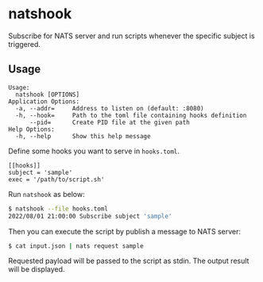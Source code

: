 # natshook
Subscribe for NATS server and run scripts whenever the specific subject is triggered.

## Usage

```
Usage:
  natshook [OPTIONS]
Application Options:
  -a, --addr=     Address to listen on (default: :8080)
  -h, --hook=     Path to the toml file containing hooks definition
      --pid=      Create PID file at the given path
Help Options:
  -h, --help      Show this help message
```


Define some hooks you want to serve in `hooks.toml`.

```
[[hooks]]
subject = 'sample'
exec = '/path/to/script.sh'
```

Run `natshook` as below:

```sh
$ natshook --file hooks.toml
2022/08/01 21:00:00 Subscribe subject 'sample'
```

Then you can execute the script by publish a message to NATS server:

```bash
$ cat input.json | nats request sample
```

Requested payload will be passed to the script as stdin.
The output result will be displayed.
